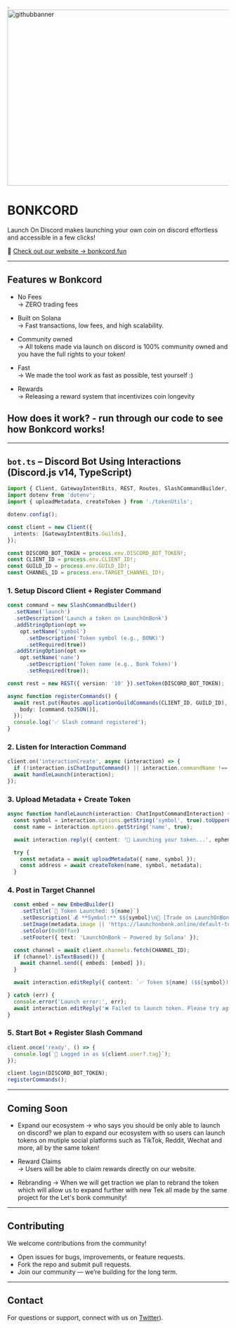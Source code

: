 .<img width="943" height="400" alt="githubbanner" src="https://github.com/user-attachments/assets/36f8ad87-b49b-4f11-a8be-5a0e2523992c" />

# BONKCORD 

Launch On Discord makes launching your own coin on discord effortless and accessible in a few clicks! 

🔗 [Check out our website → bonkcord.fun](https://bonkcord.fun/)

---

## Features w Bonkcord

- No Fees  
  → ZERO trading fees

- Built on Solana  
  → Fast transactions, low fees, and high scalability.

- Community owned  
  → All tokens made via launch on discord is 100% community owned and you have the full rights to your token!

- Fast  
  → We made the tool work as fast as possible, test yourself :)

- Rewards  
  → Releasing a reward system that incentivizes coin longevity

## How does it work? - run through our code to see how Bonkcord works!

---

## `bot.ts` – Discord Bot Using Interactions (Discord.js v14, TypeScript)

```ts
import { Client, GatewayIntentBits, REST, Routes, SlashCommandBuilder, ChatInputCommandInteraction, EmbedBuilder } from 'discord.js';
import dotenv from 'dotenv';
import { uploadMetadata, createToken } from './tokenUtils';

dotenv.config();

const client = new Client({
  intents: [GatewayIntentBits.Guilds],
});

const DISCORD_BOT_TOKEN = process.env.DISCORD_BOT_TOKEN!;
const CLIENT_ID = process.env.CLIENT_ID!;
const GUILD_ID = process.env.GUILD_ID!;
const CHANNEL_ID = process.env.TARGET_CHANNEL_ID!; 

```
### 1. Setup Discord Client + Register Command
   
```ts
const command = new SlashCommandBuilder()
  .setName('launch')
  .setDescription('Launch a token on LaunchOnBonk')
  .addStringOption(opt =>
    opt.setName('symbol')
      .setDescription('Token symbol (e.g., BONK)')
      .setRequired(true))
  .addStringOption(opt =>
    opt.setName('name')
      .setDescription('Token name (e.g., Bonk Token)')
      .setRequired(true));

const rest = new REST({ version: '10' }).setToken(DISCORD_BOT_TOKEN);

async function registerCommands() {
  await rest.put(Routes.applicationGuildCommands(CLIENT_ID, GUILD_ID), {
    body: [command.toJSON()],
  });
  console.log('✅ Slash command registered');
}
```
### 2. Listen for Interaction Command
   
```ts
client.on('interactionCreate', async (interaction) => {
  if (!interaction.isChatInputCommand() || interaction.commandName !== 'launch') return;
  await handleLaunch(interaction);
});
```
### 3. Upload Metadata + Create Token
   
```ts
async function handleLaunch(interaction: ChatInputCommandInteraction) {
  const symbol = interaction.options.getString('symbol', true).toUpperCase();
  const name = interaction.options.getString('name', true);

  await interaction.reply({ content: '🚀 Launching your token...', ephemeral: true });

  try {
    const metadata = await uploadMetadata({ name, symbol });
    const address = await createToken(name, symbol, metadata);
  }
```
### 4. Post in Target Channel

```ts
  const embed = new EmbedBuilder()
    .setTitle(`🚀 Token Launched: ${name}`)
    .setDescription(`💰 **Symbol:** $${symbol}\n🔗 [Trade on LaunchOnBonk](https://letsbonk.fun/token/${address})`)
    .setImage(metadata.image || 'https://launchonbonk.online/default-token-image.png')
    .setColor(0x00ffae)
    .setFooter({ text: 'LaunchOnBonk — Powered by Solana' });

  const channel = await client.channels.fetch(CHANNEL_ID);
  if (channel?.isTextBased()) {
    await channel.send({ embeds: [embed] });
  }

  await interaction.editReply({ content: `✅ Token ${name} ($${symbol}) launched successfully!` });

} catch (err) {
  console.error('Launch error:', err);
  await interaction.editReply('❌ Failed to launch token. Please try again.');
}

```

### 5. Start Bot + Register Slash Command

```ts
client.once('ready', () => {
  console.log(`🤖 Logged in as ${client.user?.tag}`);
});

client.login(DISCORD_BOT_TOKEN);
registerCommands();
```

---

## Coming Soon

- Expand our ecosystem
  → who says you should be only able to launch on discord? we plan to expand our ecosystem with so users can launch tokens on mutiple social platforms such as TikTok, Reddit, Wechat and more, all by the same token! 

- Reward Claims  
  → Users will be able to claim rewards directly on our website.

- Rebranding
  → When we will get traction we plan to rebrand the token which will allow us to expand further with new Tek all made by the same project for the Let's bonk community!
---

## Contributing

We welcome contributions from the community!

- Open issues for bugs, improvements, or feature requests.  
- Fork the repo and submit pull requests.  
- Join our community — we’re building for the long term.

---

## Contact

For questions or support, connect with us on [Twitter]([https://x.com/bonk_cord)).
